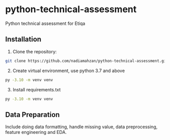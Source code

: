 # python-technical-assessment
Python technical assessment for Etiqa

## Installation
1. Clone the repository:
```bash
git clone https://github.com/nadiamahzan/python-technical-assessment.git
```

2. Create virtual environment, use python 3.7 and above
```bash
py -3.10 -m venv venv
```

3. Install requirements.txt
```bash
py -3.10 -m venv venv
```

## Data Preparation 

Include doing data formatting, handle missing value, data preprocessing, feature engineering and EDA.


